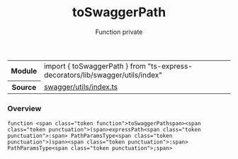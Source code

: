 <header class="symbol-info-header">    <h1 id="toswaggerpath">toSwaggerPath</h1>    <label class="symbol-info-type-label function">Function</label>    <label class="api-type-label private">private</label>  </header>
<section class="symbol-info">      <table class="is-full-width">        <tbody>        <tr>          <th>Module</th>          <td>            <div class="lang-typescript">                <span class="token keyword">import</span> { toSwaggerPath }                 <span class="token keyword">from</span>                 <span class="token string">"ts-express-decorators/lib/swagger/utils/index"</span>                            </div>          </td>        </tr>        <tr>          <th>Source</th>          <td>            <a href="https://romakita.github.io/ts-express-decorators/#//blob/v2.3.8/src/swagger/utils/index.ts#L0-L0">                swagger/utils/index.ts            </a>        </td>        </tr>                </tbody>      </table>    </section>

### Overview

<pre><code class="typescript-lang"><a href="#api/common/mvc/"><span class="token"></span></a>function<a href="#api/common/mvc/"><span class="token"></span></a> <<a href="#api/common/mvc/"><span class="token"></span></a>span<a href="#api/common/mvc/"><span class="token"></span></a> <a href="#api/common/mvc/"><span class="token"></span></a>class<a href="#api/common/mvc/"><span class="token"></span></a>="<a href="#api/common/mvc/"><span class="token"></span></a>token<a href="#api/common/mvc/"><span class="token"></span></a> <a href="#api/common/mvc/"><span class="token"></span></a>function<a href="#api/common/mvc/"><span class="token"></span></a>"><a href="#api/common/mvc/"><span class="token"></span></a>toSwaggerPath<a href="#api/common/mvc/"><span class="token"></span></a></<a href="#api/common/mvc/"><span class="token"></span></a>span<a href="#api/common/mvc/"><span class="token"></span></a>><<a href="#api/common/mvc/"><span class="token"></span></a>span<a href="#api/common/mvc/"><span class="token"></span></a> <a href="#api/common/mvc/"><span class="token"></span></a>class<a href="#api/common/mvc/"><span class="token"></span></a>="<a href="#api/common/mvc/"><span class="token"></span></a>token<a href="#api/common/mvc/"><span class="token"></span></a> <a href="#api/common/mvc/"><span class="token"></span></a>punctuation<a href="#api/common/mvc/"><span class="token"></span></a>">(</<a href="#api/common/mvc/"><span class="token"></span></a>span<a href="#api/common/mvc/"><span class="token"></span></a>><a href="#api/common/mvc/"><span class="token"></span></a>expressPath<a href="#api/common/mvc/"><span class="token"></span></a><<a href="#api/common/mvc/"><span class="token"></span></a>span<a href="#api/common/mvc/"><span class="token"></span></a> <a href="#api/common/mvc/"><span class="token"></span></a>class<a href="#api/common/mvc/"><span class="token"></span></a>="<a href="#api/common/mvc/"><span class="token"></span></a>token<a href="#api/common/mvc/"><span class="token"></span></a> <a href="#api/common/mvc/"><span class="token"></span></a>punctuation<a href="#api/common/mvc/"><span class="token"></span></a>">:</<a href="#api/common/mvc/"><span class="token"></span></a>span<a href="#api/common/mvc/"><span class="token"></span></a>> <a href="#api/common/mvc/"><span class="token"></span></a>PathParamsType<a href="#api/common/mvc/"><span class="token"></span></a><<a href="#api/common/mvc/"><span class="token"></span></a>span<a href="#api/common/mvc/"><span class="token"></span></a> <a href="#api/common/mvc/"><span class="token"></span></a>class<a href="#api/common/mvc/"><span class="token"></span></a>="<a href="#api/common/mvc/"><span class="token"></span></a>token<a href="#api/common/mvc/"><span class="token"></span></a> <a href="#api/common/mvc/"><span class="token"></span></a>punctuation<a href="#api/common/mvc/"><span class="token"></span></a>">)</<a href="#api/common/mvc/"><span class="token"></span></a>span<a href="#api/common/mvc/"><span class="token"></span></a>><<a href="#api/common/mvc/"><span class="token"></span></a>span<a href="#api/common/mvc/"><span class="token"></span></a> <a href="#api/common/mvc/"><span class="token"></span></a>class<a href="#api/common/mvc/"><span class="token"></span></a>="<a href="#api/common/mvc/"><span class="token"></span></a>token<a href="#api/common/mvc/"><span class="token"></span></a> <a href="#api/common/mvc/"><span class="token"></span></a>punctuation<a href="#api/common/mvc/"><span class="token"></span></a>">:</<a href="#api/common/mvc/"><span class="token"></span></a>span<a href="#api/common/mvc/"><span class="token"></span></a>> <a href="#api/common/mvc/"><span class="token"></span></a>PathParamsType<a href="#api/common/mvc/"><span class="token"></span></a><<a href="#api/common/mvc/"><span class="token"></span></a>span<a href="#api/common/mvc/"><span class="token"></span></a> <a href="#api/common/mvc/"><span class="token"></span></a>class<a href="#api/common/mvc/"><span class="token"></span></a>="<a href="#api/common/mvc/"><span class="token"></span></a>token<a href="#api/common/mvc/"><span class="token"></span></a> <a href="#api/common/mvc/"><span class="token"></span></a>punctuation<a href="#api/common/mvc/"><span class="token"></span></a>">;</<a href="#api/common/mvc/"><span class="token"></span></a>span<a href="#api/common/mvc/"><span class="token"></span></a>></code></pre>
